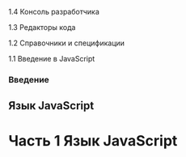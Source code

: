1.4 Консоль разработчика

1.3 Редакторы кода

1.2 Справочники и спецификации

1.1 Введение в JavaScript

### Введение

## Язык JavaScript

# Часть 1 Язык JavaScript

